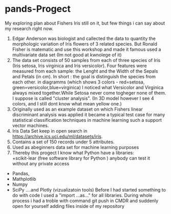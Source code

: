 # pands-Progect

My exploring plan about Fishers Iris still on it, but few things i can say about my research right now.
1. Edgar Anderson was biologist and callected the data to quantity the morphologic variation of Iris flowers of 3 related species. But Ronald Fisher is matematic and use this workshop and made it famous used a multivariate data set (Im not good at kwnolege of it)
2. The data set consists of 50 samples from each of three species of Iris (Iris setosa, Iris virginica and Iris versicolor). Four features were measured from each sample: the Lenght and the Width of the Sepals and Petals (in cm). In short : the goal is distinguish the species from each other. in diagramms (which shows 3 colors - red=setosa, green=versicolor,blue=virginica) I noticed what Versicolor and Virginica always mixed together.While Setosa never come togheger none of them. I suppose is called "cluster analysis". (In 3D model however I see 4 colors, and I still dont know what mean yellow one.)
3. Originally used as an example dataset on which Fishers linear discriminant analysis was applied it became a typical test case for many statistical classification techniques in machine learning such a support vector machines.
4. Iris Data Set keep in open search in https://archive.ics.uci.edu/ml/datasets/iris. 
5. Contains a set of 150 records under 5 attributes.
6. Used as abeginners data set for machine learning purposes
7. Thereby this progect I know what Python have a libraries:  
+scikit-lear (free software library for Python ) anybody can test it without any private access
+ Pandas,
+ Mathplotlib
+ Numpy
+ SciPy
....and Plotly (vizualizatoin tools)
Before I had started something to do with code I used a "import ...as..." for all libraries.
During whole process i had a troble with command git push in CMDR and suddenly open for yourself adding files inside of my repository

